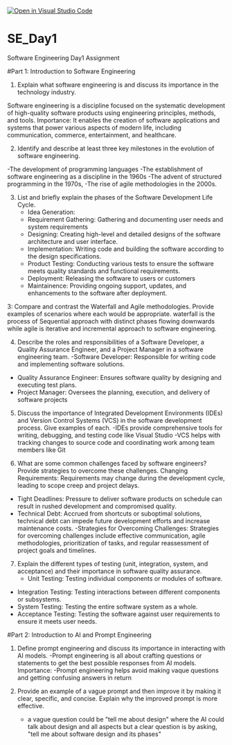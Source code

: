 [![Open in Visual Studio Code](https://classroom.github.com/assets/open-in-vscode-2e0aaae1b6195c2367325f4f02e2d04e9abb55f0b24a779b69b11b9e10269abc.svg)](https://classroom.github.com/online_ide?assignment_repo_id=18399443&assignment_repo_type=AssignmentRepo)
# SE_Day1
Software Engineering Day1 Assignment

#Part 1: Introduction to Software Engineering

1. Explain what software engineering is and discuss its importance in the technology industry.

Software engineering is a discipline focused on the systematic development of high-quality software products using engineering principles, methods, and tools.
Importance:
It enables the creation of software applications and systems that power various aspects of modern life, including communication, commerce, entertainment, and healthcare.



2. Identify and describe at least three key milestones in the evolution of software engineering.
 
-The development of programming languages
-The establishment of software engineering as a discipline in the 1960s
-The advent of structured programming in the 1970s, 
-The rise of agile methodologies in the 2000s.


3. List and briefly explain the phases of the Software Development Life Cycle.
   - Idea Generation: 
   - Requirement Gathering: Gathering and documenting user needs and system requirements
   - Designing: Creating high-level and detailed designs of the software architecture and user interface.
   - Implementation: Writing code and building the software according to the design specifications.
   - Product Testing: Conducting various tests to ensure the software meets quality standards and functional requirements.
   - Deployment: Releasing the software to users or customers
   - Maintainence: Providing ongoing support, updates, and enhancements to the software after deployment.


3: Compare and contrast the Waterfall and Agile methodologies. Provide examples of scenarios where each would be appropriate.
   waterfall is the process of Sequential approach with distinct phases flowing downwards while agile is iterative and incremental approach to software engineering. 


4. Describe the roles and responsibilities of a Software Developer, a Quality Assurance Engineer, and a Project Manager in a software engineering team.
   -Software Developer: Responsible for writing code and implementing software solutions.
  - Quality Assurance Engineer: Ensures software quality by designing and executing test plans.
  - Project Manager: Oversees the planning, execution, and delivery of software projects


5. Discuss the importance of Integrated Development Environments (IDEs) and Version Control Systems (VCS) in the software development process. Give examples of each.
    -IDEs provide comprehensive tools for writing, debugging, and testing code like Visual Studio
    -VCS helps with tracking changes to source code and coordinating work among team members like Git


6. What are some common challenges faced by software engineers? Provide strategies to overcome these challenges.
      Changing Requirements: Requirements may change during the development cycle, leading to scope creep and project delays.
  - Tight Deadlines: Pressure to deliver software products on schedule can result in rushed development and compromised quality.
  - Technical Debt: Accrued from shortcuts or suboptimal solutions, technical debt can impede future development efforts and increase maintenance costs.
-Strategies for Overcoming Challenges: Strategies for overcoming challenges include effective communication, agile methodologies, prioritization of tasks, and regular reassessment of project goals and timelines.


7. Explain the different types of testing (unit, integration, system, and acceptance) and their importance in software quality assurance.
    - Unit Testing: Testing individual components or modules of software.
  - Integration Testing: Testing interactions between different components or subsystems.
  - System Testing: Testing the entire software system as a whole.
  - Acceptance Testing: Testing the software against user requirements to ensure it meets user needs.


#Part 2: Introduction to AI and Prompt Engineering


1. Define prompt engineering and discuss its importance in interacting with AI models.
    -Prompt engineering is all about crafting questions or statements to get the best possible responses from AI models. 
        Importance:
   -Prompt engineering helps avoid making vaque questions and getting confusing answers in return


3. Provide an example of a vague prompt and then improve it by making it clear, specific, and concise. Explain why the improved prompt is more effective.
     - a vague question could be "tell me about design" where the AI could talk about design and all aspects but a clear question is by asking, "tell me about software design and its phases"

